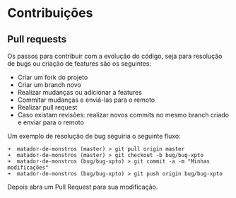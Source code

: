 # Contribuições

## Pull requests
Os passos para contribuir com a evolução do código, seja para resolução de bugs ou criação de features são os seguintes:

- Criar um fork do projeto
- Criar um branch novo
- Realizar mudanças ou adicionar a features
- Commitar mudanças e enviá-las para o remoto
- Realizar pull request
- Caso existam revisões: realizar novos commits no mesmo branch criado e enviar para o remoto

Um exemplo de resolução de bug seguiria o seguinte fluxo:

``` shell
➜  matador-de-monstros (master) > git pull origin master
➜  matador-de-monstros (master) > git checkout -b bug/bug-xpto
➜  matador-de-monstros (bug/bug-xpto) > git commit -a -m "Minhas modificações"
➜  matador-de-monstros (bug/bug-xpto) > git push origin bug/bug-xpto
```

Depois abra um Pull Request para sua modificação.